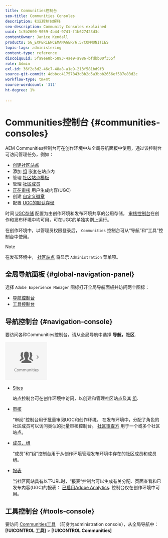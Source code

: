 ```yaml
---
title: Communities控制台
seo-title: Communities Consoles
description: 社区控制台解释
seo-description: Community Consoles explained
uuid: 1c5b2600-9059-4b44-9741-f1b627423d3c
contentOwner: Janice Kendall
products: SG_EXPERIENCEMANAGER/6.5/COMMUNITIES
topic-tags: administering
content-type: reference
discoiquuid: 5fa9ee8b-5893-4ae9-a986-bfdbb00f355f
role: Admin
exl-id: 36f2e3d2-46c7-48a8-a1e9-213f581bd9f3
source-git-commit: 4dbbcc41757843d3b2d5a3bbb2656ef587e83d2c
workflow-type: tm+mt
source-wordcount: '311'
ht-degree: 1%

---
```


# Communities控制台 {#communities-consoles}

AEM Communities控制台可在创作环境中从全局导航面板中使用，通过该控制台可访问管理任务，例如：

* [创建社区站点](sites-console.md)
* 添加 [组](groups.md) 嵌套在站点内
* 管理 [社区站点模板](sites.md)
* 管理 [社区成员](members.md)
* [正在审核](moderate-ugc.md) 用户生成内容(UGC)
* 创建 [自定义徽章](badges.md)
* 配置 [UGC的默认存储](srp-config.md)

时间 [UGC存储](working-with-srp.md) 配置为由创作环境和发布环境共享的公用存储， [审核控制台](moderation.md)在创作和发布环境中均可用，可在UGC的单独实例上运行。

在创作环境中，以管理员权限登录后， `Communities` 控制台可从“导航”和“工具”控制台中使用。

>[!NOTE]
>
>在发布环境中， [社区站点](sites-console.md) 将显示 `Administration` 菜单项。

## 全局导航面板 {#global-navigation-panel}

选择 `Adobe Experience Manager` 图标打开全局导航面板并访问两个图标：

* [导航控制台](#navigation-console)
* [工具控制台](tools.md)

## 导航控制台 {#navigation-console}

要访问各种Communities控制台，请从全局导航中选择 **导航，社区**.

![社区](assets/communities.png)

* [Sites](sites-console.md)

   站点控制台可在创作环境中访问，以创建和管理社区站点及其 [组](groups.md).

* [审核](moderation.md)

   “审阅”控制台用于批量审阅UGC和创作环境。 在发布环境中，分配了角色的社区成员可以访问类似的批量审核控制台。 [社区审查方](users.md#publishenvironmentusersandgroups) 用于一个或多个社区站点。

* [成员、组](members.md)

   “成员”和“组”控制台用于从创作环境管理发布环境中存在的社区成员和成员组。

* [报表](reports.md)

   当社区网站具有以下URL时，“报表”控制台可以生成有关分配、页面查看和已发布内容(UGC)的报表： [已启用Adobe Analytics](sites-console.md#analytics). 控制台仅在创作环境中可用。

## 工具控制台 {#tools-console}

要访问 [Communities工具](tools.md) （前身为administration console），从全局导航中： **[!UICONTROL 工具]** > **[!UICONTROL Communities]**
